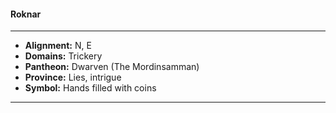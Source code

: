 #### Roknar
___

- **Alignment:** N, E
- **Domains:** Trickery
- **Pantheon:** Dwarven (The Mordinsamman)
- **Province:** Lies, intrigue
- **Symbol:** Hands filled with coins
___
